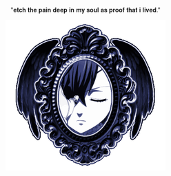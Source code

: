 <p align="center">
"𝐞𝐭𝐜𝐡 𝐭𝐡𝐞 𝐩𝐚𝐢𝐧 𝐝𝐞𝐞𝐩 𝐢𝐧 𝐦𝐲 𝐬𝐨𝐮𝐥 𝐚𝐬 𝐩𝐫𝐨𝐨𝐟 𝐭𝐡𝐚𝐭 𝐢 𝐥𝐢𝐯𝐞𝐝."
  <div align="center">
	<img src="https://github.com/nyakahara/nyakahara/blob/main/Tumblr_l_1078617887799312.gif">
</div>
